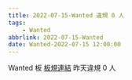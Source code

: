 ```yaml
---
title: 2022-07-15-Wanted 違規 0 人
tags:
    - Wanted
abbrlink: 2022-07-15-Wanted
date: Wanted-2022-07-15 12:00:00
---
```

Wanted 板 [板規連結](https://www.ptt.cc/bbs/Wanted/M.1608829773.A.D3B.html)
昨天違規 0 人

